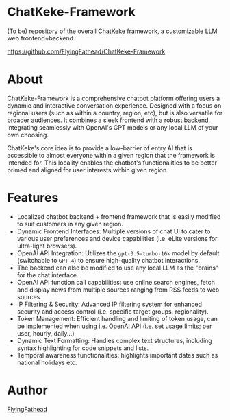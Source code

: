 # ChatKeke-Framework
(To be) repository of the overall ChatKeke framework, a customizable LLM web frontend+backend

https://github.com/FlyingFathead/ChatKeke-Framework

# About

ChatKeke-Framework is a comprehensive chatbot platform offering users a dynamic and interactive conversation experience. Designed with a focus on regional users (such as within a country, region, etc), but is also versatile for broader audiences. It combines a sleek frontend with a robust backend, integrating seamlessly with OpenAI's GPT models or any local LLM of your own choosing.

ChatKeke's core idea is to provide a low-barrier of entry AI that is accessible to almost everyone within a given region that the framework is intended for. This locality enables the chatbot's functionalities to be better primed and aligned for user interests within given region.

# Features

- Localized chatbot backend + frontend framework that is easily modified to suit customers in any given region.
- Dynamic Frontend Interfaces: Multiple versions of chat UI to cater to various user preferences and device capabilities (i.e. eLite versions for ultra-light browsers).
- OpenAI API Integration: Utilizes the `gpt-3.5-turbo-16k` model by default (switchable to `GPT-4`) to ensure high-quality chatbot interactions.
- The backend can also be modified to use any local LLM as the "brains" for the chat interface.
- OpenAI API function call capabilities: use online search engines, fetch and display news from multiple sources ranging from RSS feeds to web sources.
- IP Filtering & Security: Advanced IP filtering system for enhanced security and access control (i.e. specific target groups, regionality).
- Token Management: Efficient handling and limiting of token usage, can be implemented when using i.e. OpenAI API (i.e. set usage limits; per user, hourly, daily...)
- Dynamic Text Formatting: Handles complex text structures, including syntax highlighting for code snippets and lists.
- Temporal awareness functionalities: highlights important dates such as national holidays etc.

# Author

[FlyingFathead](https://github.com/FlyingFathead/)
